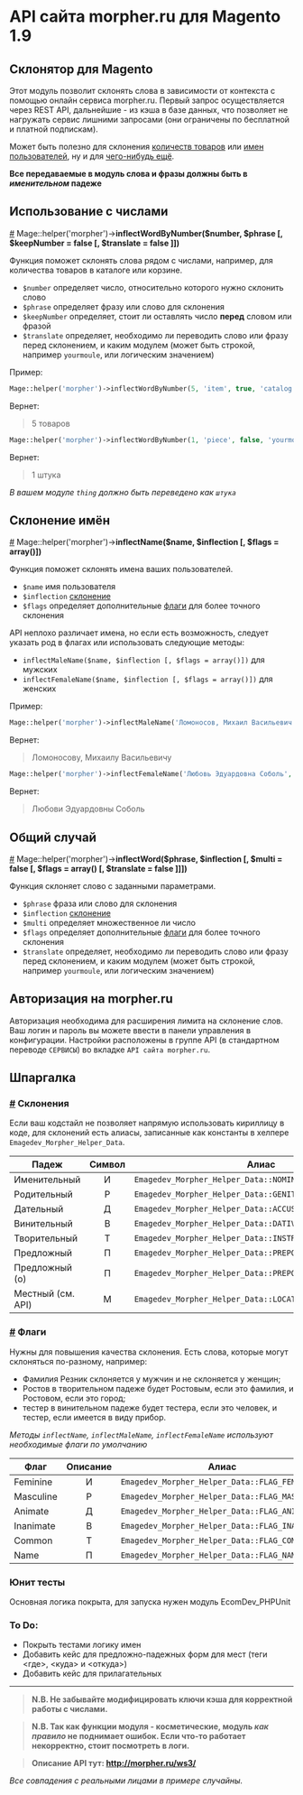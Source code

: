 # API сайта morpher.ru для Magento 1.9

## Склонятор для Magento
Этот модуль позволит склонять слова в зависимости от контекста с помощью онлайн
сервиса morpher.ru. Первый запрос осуществляется через REST API, дальнейшие - из
кэша в базе данных, что позволяет не нагружать сервис лишними запросами (они ограничены
по бесплатной и платной подпискам).

Может быть полезно для склонения [количеств товаров](#inflectWordByNumber) или [имен пользователей](#inflectName), ну и для [чего-нибудь ещё](#inflectWord).

**Все передаваемые в модуль слова и фразы должны быть в *именительном* падеже**

## Использование с числами
<a href="#inflectWordByNumber" name="inflectWordByNumber">#</a> Mage::helper('morpher')-><b>inflectWordByNumber($number, $phrase [, $keepNumber = false [, $translate = false ]])</b>

Функция поможет склонять слова рядом с числами, например, для количества товаров в каталоге или корзине.

* `$number` определяет число, относительно которого нужно склонить слово
* `$phrase` определяет фразу или слово для склонения
* `$keepNumber` определяет, стоит ли оставлять число <b>перед</b> словом или фразой
* `$translate` определяет, необходимо ли переводить слово или фразу перед склонением, и каким модулем (может быть строкой, например `yourmoule`, или логическим значением)

Пример:

```php
Mage::helper('morpher')->inflectWordByNumber(5, 'item', true, 'catalog');
```

Вернет:
> 5 товаров

```php
Mage::helper('morpher')->inflectWordByNumber(1, 'piece', false, 'yourmodule');
```

Вернет:
> 1 штука

<em>В вашем модуле `thing` должно быть переведено как `штука`</em>

## Склонение имён
<a href="#inflectName" name="inflectName">#</a> Mage::helper('morpher')-><b>inflectName($name, $inflection [, $flags = array()])</b>

Функция поможет склонять имена ваших пользователей.

* `$name` имя пользователя
* `$inflection` [склонение](#declension)
* `$flags` определяет дополнительные [флаги](#flags) для более точного склонения

API неплохо различает имена, но если есть возможность, следует указать род в флагах или использовать следующие методы:

* `inflectMaleName($name, $inflection [, $flags = array()])` для мужских
* `inflectFemaleName($name, $inflection [, $flags = array()])` для женских

Пример:

```php
Mage::helper('morpher')->inflectMaleName('Ломоносов, Михаил Васильевич', Emagedev_Morpher_Helper_Data::DATIVE);
```

Вернет:
> Ломоносову, Михаилу Васильевичу

```php
Mage::helper('morpher')->inflectFemaleName('Любовь Эдуардовна Соболь', Emagedev_Morpher_Helper_Data::GENITIVE);
```

Вернет:
> Любови Эдуардовны Соболь

## Общий случай
<a href="#inflectWord" name="inflectWord">#</a> Mage::helper('morpher')-><b>inflectWord($phrase, $inflection [, $multi = false [, $flags = array() [, $translate = false ]]])</b>

Функция склоняет слово с заданными параметрами.

* `$phrase` фраза или слово для склонения
* `$inflection` [склонение](#declension)
* `$multi` определяет множественное ли число
* `$flags` определяет дополнительные [флаги](#flags) для более точного склонения
* `$translate` определяет, необходимо ли переводить слово или фразу перед склонением, и каким модулем (может быть строкой, например `yourmoule`, или логическим значением)

## Авторизация на morpher.ru

Авторизация необходима для расширения лимита на склонение слов.
Ваш логин и пароль вы можете ввести в панели управления в конфигурации.
Настройки расположены в группе API (в стандартном переводе `СЕРВИСЫ`) во
вкладке `API сайта morpher.ru`.

## Шпаргалка

### <a href="#declension" name="declension">#</a> Склонения

Если ваш кодстайл не позволяет напрямую использовать кириллицу в коде, для склонений есть алиасы, 
записанные как константы в хелпере `Emagedev_Morpher_Helper_Data`.

| Падеж             | Символ | Алиас                                                     |
| ------------------|:------:| ----------------------------------------------------------|
| Именительный      | И      | `Emagedev_Morpher_Helper_Data::NOMINATIVE`                |
| Родительный       | Р      | `Emagedev_Morpher_Helper_Data::GENITIVE`                  |
| Дательный         | Д      | `Emagedev_Morpher_Helper_Data::ACCUSATIVE`                |
| Винительный       | В      | `Emagedev_Morpher_Helper_Data::DATIVE`                    |
| Творительный      | Т      | `Emagedev_Morpher_Helper_Data::INSTRUMENTAL`              |
| Предложный        | П      | `Emagedev_Morpher_Helper_Data::PREPOSITIONAL`             |
| Предложный (о)    | П      | `Emagedev_Morpher_Helper_Data::PREPOSITIONAL_WITH_PREFIX` |
| Местный (см. API) | М      | `Emagedev_Morpher_Helper_Data::LOCATION`                  |

### <a href="#flags" name="flags">#</a> Флаги

Нужны для повышения качества склонения.
Есть слова, которые могут склоняться по-разному, например:

* Фамилия Резник склоняется у мужчин и не склоняется у женщин;
* Ростов в творительном падеже будет Ростовым, если это фамилия, и Ростовом, если это город;
* тестер в винительном падеже будет тестера, если это человек, и тестер, если имеется в виду прибор.

*Методы `inflectName`, `inflectMaleName`, `inflectFemaleName` используют необходимые флаги по умолчанию*

| Флаг      | Описание | Алиас                                          |
| ----------|:--------:| -----------------------------------------------|
| Feminine  | И        | `Emagedev_Morpher_Helper_Data::FLAG_FEMININE`  |
| Masculine | Р        | `Emagedev_Morpher_Helper_Data::FLAG_MASCULINE` |
| Animate   | Д        | `Emagedev_Morpher_Helper_Data::FLAG_ANIMATE`   |
| Inanimate | В        | `Emagedev_Morpher_Helper_Data::FLAG_INANIMATE` |
| Common    | Т        | `Emagedev_Morpher_Helper_Data::FLAG_COMMON`    |
| Name      | П        | `Emagedev_Morpher_Helper_Data::FLAG_NAME`      |

### Юнит тесты

Основная логика покрыта, для запуска нужен модуль EcomDev_PHPUnit

### To Do:

* Покрыть тестами логику имен
* Добавить кейс для предложно-падежных форм для мест (теги <где>, <куда> и <откуда>)
* Добавить кейс для прилагательных

---

> **N.B. Не забывайте модифицировать ключи кэша для корректной работы с числами.**

> **N.B. Так как функции модуля - косметические, модуль _как правило_ не поднимает ошибок. Если что-то работает некорректно, стоит посмотреть в логи.**

> **Описание API тут: http://morpher.ru/ws3/**

*Все совпадения с реальными лицами в примере случайны.*